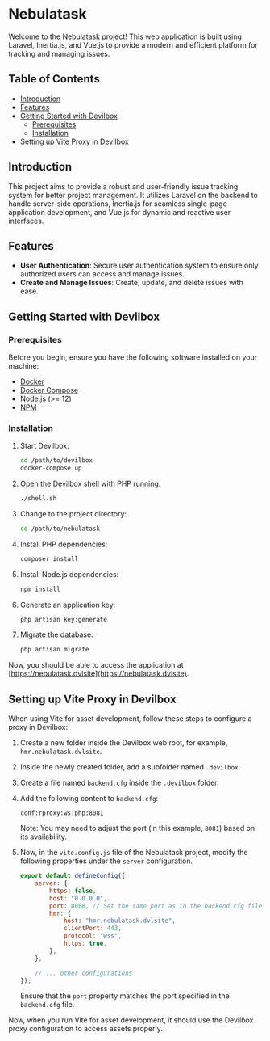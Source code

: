 # Nebulatask

Welcome to the Nebulatask project! This web application is built using Laravel, Inertia.js, and Vue.js to provide a modern and efficient platform for tracking and managing issues.

## Table of Contents

-   [Introduction](#introduction)
-   [Features](#features)
-   [Getting Started with Devilbox](#getting-started-with-devilbox)
    -   [Prerequisites](#prerequisites)
    -   [Installation](#installation)
-   [Setting up Vite Proxy in Devilbox](#setting-up-vite-proxy-in-devilbox)

## Introduction

This project aims to provide a robust and user-friendly issue tracking system for better project management. It utilizes Laravel on the backend to handle server-side operations, Inertia.js for seamless single-page application development, and Vue.js for dynamic and reactive user interfaces.

## Features

-   **User Authentication**: Secure user authentication system to ensure only authorized users can access and manage issues.
-   **Create and Manage Issues**: Create, update, and delete issues with ease.

## Getting Started with Devilbox

### Prerequisites

Before you begin, ensure you have the following software installed on your machine:

-   [Docker](https://www.docker.com/)
-   [Docker Compose](https://docs.docker.com/compose/)
-   [Node.js](https://nodejs.org/) (>= 12)
-   [NPM](https://www.npmjs.com/)

### Installation

1. Start Devilbox:

    ```bash
    cd /path/to/devilbox
    docker-compose up
    ```

2. Open the Devilbox shell with PHP running:

    ```bash
    ./shell.sh
    ```

3. Change to the project directory:

    ```bash
    cd /path/to/nebulatask
    ```

4. Install PHP dependencies:

    ```bash
    composer install
    ```

5. Install Node.js dependencies:

    ```bash
    npm install
    ```

6. Generate an application key:

    ```bash
    php artisan key:generate
    ```

7. Migrate the database:

    ```bash
    php artisan migrate
    ```

Now, you should be able to access the application at [https://nebulatask.dvlsite](https://nebulatask.dvlsite).

## Setting up Vite Proxy in Devilbox

When using Vite for asset development, follow these steps to configure a proxy in Devilbox:

1.  Create a new folder inside the Devilbox web root, for example, `hmr.nebulatask.dvlsite`.
2.  Inside the newly created folder, add a subfolder named `.devilbox`.
3.  Create a file named `backend.cfg` inside the `.devilbox` folder.
4.  Add the following content to `backend.cfg`:
    ```
    conf:rproxy:ws:php:8081
    ```
    Note: You may need to adjust the port (in this example, `8081`) based on its availability.
5.  Now, in the `vite.config.js` file of the Nebulatask project, modify the following properties under the `server` configuration.

    ```javascript
    export default defineConfig({
        server: {
            https: false,
            host: "0.0.0.0",
            port: 8088, // Set the same port as in the backend.cfg file
            hmr: {
                host: "hmr.nebulatask.dvlsite",
                clientPort: 443,
                protocol: "wss",
                https: true,
            },
        },

        // ... other configurations
    });
    ```

    Ensure that the `port` property matches the port specified in the `backend.cfg` file.

Now, when you run Vite for asset development, it should use the Devilbox proxy configuration to access assets properly.
